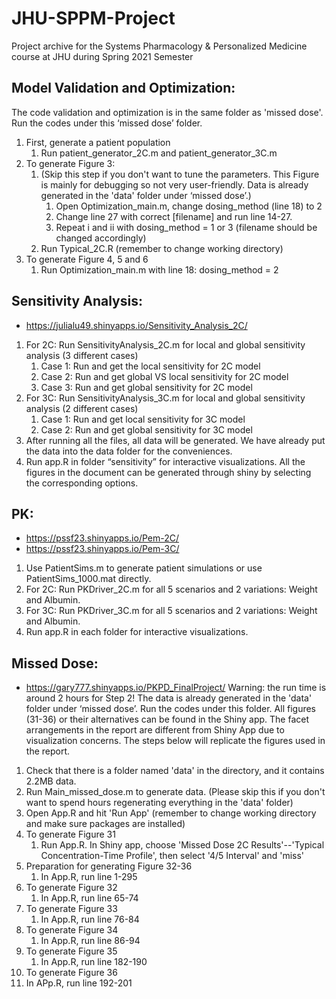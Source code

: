 # JHU-SPPM-Project
Project archive for the Systems Pharmacology & Personalized Medicine course at JHU during Spring 2021 Semester

## Model Validation and Optimization:
The code validation and optimization is in the same folder as 'missed dose'. Run the codes under this ‘missed dose’ folder.
1. First, generate a patient population
   1. Run patient_generator_2C.m and patient_generator_3C.m
2. To generate Figure 3:
   1. (Skip this step if you don't want to tune the parameters. This Figure is mainly for debugging so not very user-friendly. Data is already generated in the 'data' folder under ‘missed dose’.)
      1. Open Optimization_main.m, change dosing_method (line 18) to 2
      2. Change line 27 with correct [filename] and run line 14-27.
      3. Repeat i and ii with dosing_method = 1 or 3 (filename should be changed accordingly)
   2. Run Typical_2C.R (remember to change working directory)
3. To generate Figure 4, 5 and 6
   1. Run Optimization_main.m with line 18: dosing_method  = 2


## Sensitivity Analysis:
- https://julialu49.shinyapps.io/Sensitivity_Analysis_2C/
1. For 2C: Run SensitivityAnalysis_2C.m for local and global sensitivity analysis (3 different cases)
   1. Case 1: Run and get the local sensitivity for 2C model
   2. Case 2: Run and get global VS local sensitivity for 2C model
   3. Case 3: Run and get global sensitivity for 2C model
2. For 3C: Run SensitivityAnalysis_3C.m for local and global sensitivity analysis (2 different cases)
   1. Case 1: Run and get local sensitivity for 3C model
   2. Case 2: Run and get global sensitivity for 3C model
3. After running all the files, all data will be generated.  We have already put the data into the data folder for the conveniences.
4. Run app.R in folder “sensitivity” for interactive visualizations.
        All the figures in the document can be generated through shiny by selecting the     corresponding options.


## PK:
- https://pssf23.shinyapps.io/Pem-2C/
- https://pssf23.shinyapps.io/Pem-3C/
1. Use PatientSims.m to generate patient simulations or use PatientSims_1000.mat directly.
2. For 2C: Run PKDriver_2C.m for all 5 scenarios and 2 variations: Weight and Albumin.
3. For 3C: Run PKDriver_3C.m for all 5 scenarios and 2 variations: Weight and Albumin.
4. Run app.R in each folder for interactive visualizations.


## Missed Dose:
- https://gary777.shinyapps.io/PKPD_FinalProject/
Warning: the run time is around 2 hours for Step 2! The data is already generated in the 'data' folder under ‘missed dose’. Run the codes under this folder.
All figures (31-36) or their alternatives can be found in the Shiny app. The facet arrangements in the report are different from Shiny App due to visualization concerns. The steps below will replicate the figures used in the report.
1. Check that there is a folder named 'data' in the directory, and it contains 2.2MB data.
2. Run Main_missed_dose.m to generate data. (Please skip this if you don't want to spend hours regenerating everything in the 'data' folder)
3. Open App.R and hit 'Run App' (remember to change working directory and make sure packages are installed)
4. To generate Figure 31
   1. Run App.R. In Shiny app, choose 'Missed Dose 2C Results'--'Typical Concentration-Time Profile', then select '4/5 Interval' and 'miss'
5. Preparation for generating Figure 32-36
   1. In App.R, run line 1-295
6. To generate Figure 32
   1. In App.R, run line 65-74
7. To generate Figure 33
   1.  In App.R, run line 76-84
8. To generate Figure 34
   1. In App.R, run line 86-94
9. To generate Figure 35
   1.  In App.R, run line 182-190
10. To generate Figure 36
   1. In APp.R, run line 192-201

